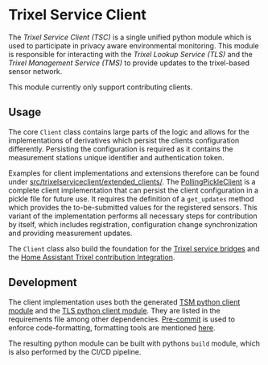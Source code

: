 # Trixel Service Client

The *Trixel Service Client (TSC)* is a single unified python module which is used to participate in privacy aware environmental monitoring.
This module is responsible for interacting with the *Trixel Lookup Service (TLS)* and the *Trixel Management Service (TMS)* to provide updates to the trixel-based sensor network.

This module currently only support contributing clients.

## Usage

The core `Client` class contains large parts of the logic and allows for the implementations of derivatives which persist the clients configuration differently.
Persisting the configuration is required as it contains the measurement stations unique identifier and authentication token.

Examples for client implementations and extensions therefore can be found under [src/trixelserviceclient/extended_clients/](src/trixelserviceclient/extended_clients/).
The [PollingPickleClient](src/trixelserviceclient/extended_clients/pickle_client.py) is a complete client implementation that can persist the client configuration in a pickle file for future use.
It requires the definition of a `get_updates` method which provides the to-be-submitted values for the registered sensors.
This variant of the implementation performs all necessary steps for contribution by itself, which includes registration, configuration change synchronization and providing measurement updates.

The `Client` class also build the foundation for the [Trixel service bridges](https://github.com/TillFleisch/TrixelServiceBridges/) and the [Home Assistant Trixel contribution Integration](https://github.com/TillFleisch/TrixelNetworkIntegration).

## Development

The client implementation uses both the generated [TSM python client module](https://pypi.org/project/trixelmanagementclient/) and the [TLS python client module](https://pypi.org/project/trixellookupclient/).
They are listed in the requirements file among other dependencies.
[Pre-commit](https://pre-commit.com/) is used to enforce code-formatting, formatting tools are mentioned [here](.pre-commit-config.yaml).

The resulting python module can be built with pythons `build` module, which is also performed by the CI/CD pipeline.
